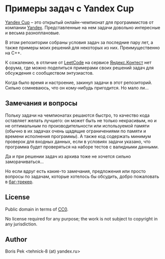 # Примеры задач с Yandex Cup

[Yandex Cup](https://yandex.ru/cup/) &ndash; это открытый онлайн-чемпионат для программистов от компании [Yandex](https://yandex.com/company/). Представленные на нем задачи довольно интересные и весьма разноплановые.

В этом репозитории собраны условия задач за последние пару лет, а также примеры моих решений для некоторых из них. Преимущественно на C++.

К сожалению, в отличие от [LeetCode](https://leetcode.com/) на сервисе [Яндекс.Контест](https://contest.yandex.ru/yacup/) нет форума, где можно поделиться примерами своих решений задач для обсуждения с сообществом энтузиастов.

Когда было время и настроение, закинул задачи в этот репозиторий. Сильно сомневаюсь, что он кому-нибудь пригодится. Но мало ли...

## Замечания и вопросы

Польку задачи на чемпионатах решаются быстро, то качество кода оставляет желать лучшего: он может быть не только некрасивым, но и не оптимальным по производительности или используемой памяти (обычно в их задачах очень щадящие ограничениями по памяти и времени исполнения программы). А также код содержать минимум проверок для входных данных, если в условиях задачи указано, что программа будет проверяться на наборе тестов с валидными данными.

Да и при решении задач из архива тоже не хочется сильно заморачиваться...

Но если вдруг есть какие-то замечания, предложения или просто вопросы по задачам, которые хотелось бы обсудить, добро пожаловать в [баг-трекер](https://github.com/tehnick/tehnick-yac/issues).

## License

Public domain in terms of [CC0](https://github.com/tehnick/tehnick-yac/blob/master/LICENSE).

No license required for any purpose; the work is not subject to copyright in any jurisdiction.

## Author

Boris Pek &lt;tehnick-8 (at) yandex.ru&gt;

